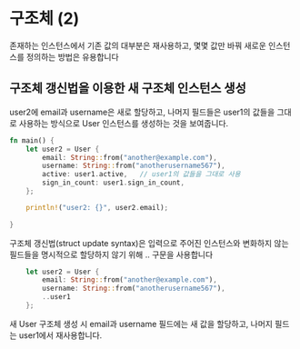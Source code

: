 # 구조체 (2)

존재하는 인스턴스에서 기존 값의 대부분은 재사용하고, 몇몇 값만 바꿔 새로운 인스턴스를 정의하는 방법은 유용합니다

## 구조체 갱신법을 이용한 새 구조체 인스턴스 생성

user2에 email과 username은 새로 할당하고, 나머지 필드들은  user1의 값들을 그대로 사용하는 방식으로 User 인스턴스를 생성하는 것을 보여줍니다.



```rust
fn main() {
    let user2 = User {
        email: String::from("another@example.com"),
        username: String::from("anotherusername567"),
        active: user1.active,   // user1의 값들을 그대로 사용
        sign_in_count: user1.sign_in_count,
    };    

    println!("user2: {}", user2.email);
    
}
```


구조체 갱신법(struct update syntax)은 입력으로 주어진 인스턴스와 변화하지 않는 필드들을 명시적으로 할당하지 않기 위해 .. 구문을 사용합니다

```rust
    let user2 = User {
        email: String::from("another@example.com"),
        username: String::from("anotherusername567"),
        ..user1
    };    
```
새 User 구조체 생성 시 email과 username 필드에는 새 값을 할당하고, 나머지 필드는 user1에서 재사용합니다. 